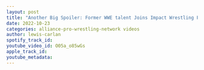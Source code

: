 ```yaml
---
layout: post
title: "Another Big Spoiler: Former WWE talent Joins Impact Wrestling Faction"
date: 2022-10-23
categories: alliance-pro-wrestling-network videos
author: lewis-carlan
spotify_track_id: 
youtube_video_id: O05a_o85wGs
apple_track_id: 
youtube_metadata: 
---
```

